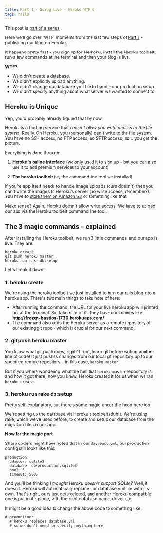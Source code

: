 ```yaml
---
title: Part 1 - Going Live - Heroku WTF's
tags: rails
---
```


This post is [part of a series](http://joshuapaling.com/post/rails-blog-in-15-weeks)

Here we'll go over 'WTF' moments from the last few steps of [Part 1](http://www.reinteractive.net/posts/32-ruby-on-rails-3-2-blog-in-15-minutes-step-by-step) - publishing our blog on Heroku.

It happens pretty fast - you sign up for Herkoku, install the Heroku toolbelt, run a few commands at the terminal and then your blog is live.

**WTF?**

* We didn't create a database.
* We didn't explicitly upload anything.
* We didn't change our database.yml file to handle our production setup
* We didn't specify anything about what server we wanted to connect to

## Heroku is Unique

Yep, you'd probably already figured that by now.

Heroku is a hosting service that *doesn't allow you write access to the file system*. Really. On Heroku, you (personally) can't write to the file system. You have no SSH access, no FTP access, no SFTP access, no… you get the picture.

Everything is done through:

 1. **Heroku's online interface** (we only used it to sign up - but you can also use it to add premium services to your account)

 2. **The heroku toolbelt** (ie, the command line tool we installed)

If you're app itself needs to handle image uploads (ours doesn't) then you can't write the images to Heroku's server (no write access, remember?). You have to [store them on Amazon S3](https://devcenter.heroku.com/articles/s3) or something like that.

Make sense? Again, Heroku doesn't allow write access. We have to upload our app via the Heroku toolbelt command line tool.

## The 3 magic commands - explained

After installing the Heroku toolbelt, we run 3 little commands, and our app is live. They are:

~~~markup
heroku create
git push heroku master
heroku run rake db:setup
~~~

Let's break it down:

### 1. heroku create
We're using the heroku toolbelt we just installed to turn our rails blog into a heroku app. There's two main things to take note of here:

* After running the command, the URL for your live heroku app will printed out at the terminal. So, take note of it. They have cool names like **http://frozen-bastion-1730.herokuapp.com/**
* The command also adds the Heroku server as a remote repository of our existing git repo - which is crucial for our next command.

### 2. git push heroku master
You know what git push does, right? If not, learn git before writing another line of code! It just pushes changes from our local git repository up to our specified remote repository - in this case, `heroku master`.

But if you where wondering what the hell that `heroku master` repository is, and how it got there, now you know. Heroku created it for us when we ran `heroku create`.

### 3. heroku run rake db:setup
Pretty self-explanatory, but there's some magic under the hood here too.

We're setting up the database via Heroku's toolbelt (duh!). We're using rake, which we've used before, to create and setup our database from the migration files in our app.

**Now for the magic part**

Sharp coders might have noted that in our `database.yml`, our production config still looks like this:

~~~markup
production:
  adapter: sqlite3
  database: db/production.sqlite3
  pool: 5
  timeout: 5000
~~~

 And you'll be thinking *I thought Heroku doesn't support SQLite?* Well, it doesn't. Heroku will automatically replace our database.yml file with it's own. That's right, ours just gets deleted, and another Heroku-compatible one is put in it's place, with the right database name, driver etc.

It might be a good idea to change the above code to something like:

~~~markup
# production:
  # heroku replaces database.yml
  # so we don't need to specify anything here
~~~
